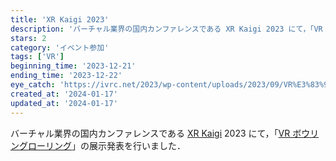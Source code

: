 ```yaml
---
title: 'XR Kaigi 2023'
description: 'バーチャル業界の国内カンファレンスである XR Kaigi 2023 にて，「VR ボウリングローリング」の展示発表を行いました．'
stars: 2
category: 'イベント参加'
tags: ['VR']
beginning_time: '2023-12-21'
ending_time: '2023-12-22'
eye_catch: 'https://ivrc.net/2023/wp-content/uploads/2023/09/VR%E3%83%9C%E3%82%A6%E3%83%AA%E3%83%B3%E3%82%B0%E3%83%AD%E3%83%BC%E3%83%AA%E3%83%B3%E3%82%B0.png'
created_at: '2024-01-17'
updated_at: '2024-01-17'
---
```


バーチャル業界の国内カンファレンスである [XR Kaigi](https://www.xrkaigi.com/) 2023 にて，「[VR ボウリングローリング](https://www.xrkaigi.com/pages/booth_detail?booth_id=XRKG2023-B-088)」の展示発表を行いました．
